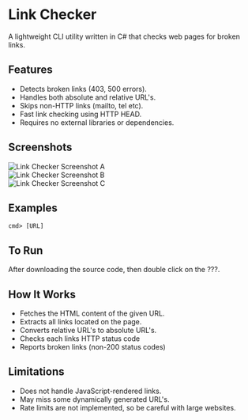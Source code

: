 # Link Checker
A lightweight CLI utility written in C# that checks web pages for broken links.

## Features

- Detects broken links (403, 500 errors).
- Handles both absolute and relative URL's.
- Skips non-HTTP links (mailto, tel etc).
- Fast link checking using HTTP HEAD.
- Requires no external libraries or dependencies.

## Screenshots 
![Link Checker Screenshot A]()<br>
![Link Checker Screenshot B]()<br>
![Link Checker Screenshot C]()<br>

## Examples
```
cmd> [URL]
```

## To Run
After downloading the source code, then double click on the ???.

## How It Works

- Fetches the HTML content of the given URL.
- Extracts all links located on the page.
- Converts relative URL's to absolute URL's.
- Checks each links HTTP status code
- Reports broken links (non-200 status codes)

## Limitations

- Does not handle JavaScript-rendered links.
- May miss some dynamically generated URL's.
- Rate limits are not implemented, so be careful with large websites.